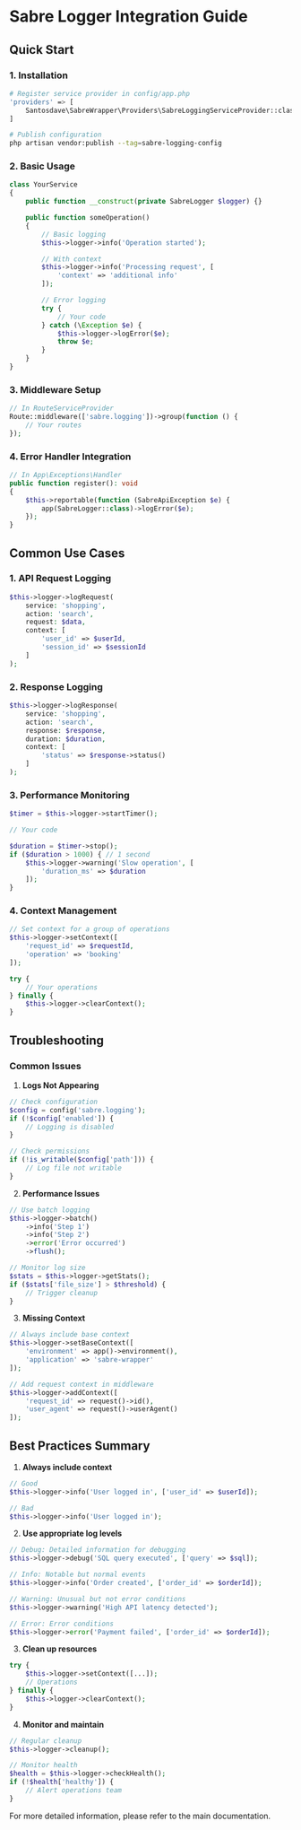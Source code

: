 # Sabre Logger Integration Guide

## Quick Start

### 1. Installation
```bash
# Register service provider in config/app.php
'providers' => [
    Santosdave\SabreWrapper\Providers\SabreLoggingServiceProvider::class,
]

# Publish configuration
php artisan vendor:publish --tag=sabre-logging-config
```

### 2. Basic Usage
```php
class YourService
{
    public function __construct(private SabreLogger $logger) {}

    public function someOperation()
    {
        // Basic logging
        $this->logger->info('Operation started');

        // With context
        $this->logger->info('Processing request', [
            'context' => 'additional info'
        ]);

        // Error logging
        try {
            // Your code
        } catch (\Exception $e) {
            $this->logger->logError($e);
            throw $e;
        }
    }
}
```

### 3. Middleware Setup
```php
// In RouteServiceProvider
Route::middleware(['sabre.logging'])->group(function () {
    // Your routes
});
```

### 4. Error Handler Integration
```php
// In App\Exceptions\Handler
public function register(): void
{
    $this->reportable(function (SabreApiException $e) {
        app(SabreLogger::class)->logError($e);
    });
}
```

## Common Use Cases

### 1. API Request Logging
```php
$this->logger->logRequest(
    service: 'shopping',
    action: 'search',
    request: $data,
    context: [
        'user_id' => $userId,
        'session_id' => $sessionId
    ]
);
```

### 2. Response Logging
```php
$this->logger->logResponse(
    service: 'shopping',
    action: 'search',
    response: $response,
    duration: $duration,
    context: [
        'status' => $response->status()
    ]
);
```

### 3. Performance Monitoring
```php
$timer = $this->logger->startTimer();

// Your code

$duration = $timer->stop();
if ($duration > 1000) { // 1 second
    $this->logger->warning('Slow operation', [
        'duration_ms' => $duration
    ]);
}
```

### 4. Context Management
```php
// Set context for a group of operations
$this->logger->setContext([
    'request_id' => $requestId,
    'operation' => 'booking'
]);

try {
    // Your operations
} finally {
    $this->logger->clearContext();
}
```

## Troubleshooting

### Common Issues

1. **Logs Not Appearing**
```php
// Check configuration
$config = config('sabre.logging');
if (!$config['enabled']) {
    // Logging is disabled
}

// Check permissions
if (!is_writable($config['path'])) {
    // Log file not writable
}
```

2. **Performance Issues**
```php
// Use batch logging
$this->logger->batch()
    ->info('Step 1')
    ->info('Step 2')
    ->error('Error occurred')
    ->flush();

// Monitor log size
$stats = $this->logger->getStats();
if ($stats['file_size'] > $threshold) {
    // Trigger cleanup
}
```

3. **Missing Context**
```php
// Always include base context
$this->logger->setBaseContext([
    'environment' => app()->environment(),
    'application' => 'sabre-wrapper'
]);

// Add request context in middleware
$this->logger->addContext([
    'request_id' => request()->id(),
    'user_agent' => request()->userAgent()
]);
```

## Best Practices Summary

1. **Always include context**
```php
// Good
$this->logger->info('User logged in', ['user_id' => $userId]);

// Bad
$this->logger->info('User logged in');
```

2. **Use appropriate log levels**
```php
// Debug: Detailed information for debugging
$this->logger->debug('SQL query executed', ['query' => $sql]);

// Info: Notable but normal events
$this->logger->info('Order created', ['order_id' => $orderId]);

// Warning: Unusual but not error conditions
$this->logger->warning('High API latency detected');

// Error: Error conditions
$this->logger->error('Payment failed', ['order_id' => $orderId]);
```

3. **Clean up resources**
```php
try {
    $this->logger->setContext([...]);
    // Operations
} finally {
    $this->logger->clearContext();
}
```

4. **Monitor and maintain**
```php
// Regular cleanup
$this->logger->cleanup();

// Monitor health
$health = $this->logger->checkHealth();
if (!$health['healthy']) {
    // Alert operations team
}
```

For more detailed information, please refer to the main documentation.